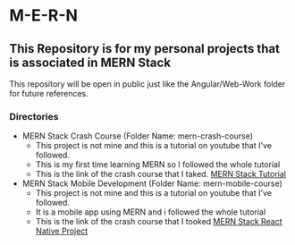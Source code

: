 # M-E-R-N
## This Repository is for my personal projects that is associated in MERN Stack
This repository will be open in public just like the Angular/Web-Work folder for future references.

### Directories
* MERN Stack Crash Course (Folder Name: mern-crash-course)
  * This project is not mine and this is a tutorial on youtube that I've followed.
  * This is my first time learning MERN so I followed the whole tutorial
  * This is the link of the crash course that I taked. [MERN Stack Tutorial](https://www.youtube.com/watch?v=O3BUHwfHf84)
* MERN Stack Mobile Development (Folder Name: mern-mobile-course)
  * This project is not mine and this is a tutorial on youtube that I've followed.
  * It is a mobile app using MERN and i followed the whole tutorial
  * This is the link of the crash course that I tooked [MERN Stack React Native Project](https://www.youtube.com/watch?v=o3IqOrXtxm8)
